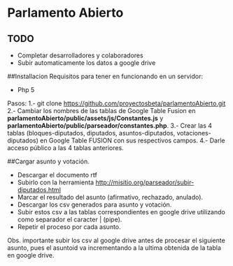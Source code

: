 # Parlamento Abierto



## TODO

* Completar desarrolladores y colaboradores
* Subir automaticamente los datos a google drive

##Installacion
Requisitos para tener en funcionando en un servidor:
- Php 5

Pasos:
1.- git clone https://github.com/proyectosbeta/parlamentoAbierto.git
2.- Cambiar los nombres de las tablas de Google Table Fusion en <b>parlamentoAbierto/public/assets/js/Constantes.js</b> y <b>parlamentoAbierto/public/parseador/constantes.php</b>.
3.- Crear las 4 tablas (bloques-diputados, diputados, asuntos-diputados, votaciones-diputados) en Google Table FUSION con sus respectivos campos.
4.- Darle acceso público a las 4 tablas anteriores.

##Cargar asunto y votación.

* Descargar el documento rtf
* Subirlo con la herramienta  http://misitio.org/parseador/subir-diputados.html
* Marcar el resultado del asunto (afirmativo, rechazado, anulado).
* Descargar los csv generados para asunto y votación.
* Subir estos csv a las tablas correspondientes en google drive utilizando como separador el caracter | (pipe).
* Repetir el proceso por cada asunto.

Obs. importante subir los csv al google drive antes de procesar el siguiente asunto, pues el asuntoid va incrementando a la ultima obtenida de la tabla en google drive.

